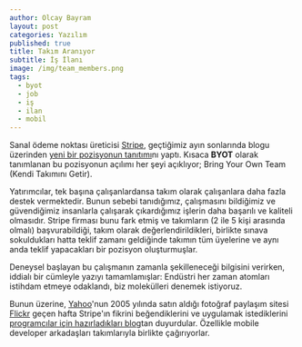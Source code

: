 ```yaml
---
author: Olcay Bayram
layout: post
categories: Yazılım
published: true
title: Takım Aranıyor
subtitle: İş İlanı
image: /img/team_members.png
tags: 
  - byot
  - job
  - iş
  - ilan
  - mobil
---
```

Sanal ödeme noktası üreticisi [Stripe](https://stripe.com/), geçtiğimiz ayın sonlarında blogu üzerinden [yeni bir pozisyonun tanıtımı](https://stripe.com/blog/bring-your-own-team)nı yaptı. Kısaca **BYOT** olarak tanımlanan bu pozisyonun açılımı her şeyi açıklıyor; Bring Your Own Team (Kendi Takımını Getir).

Yatırımcılar, tek başına çalışanlardansa takım olarak çalışanlara daha fazla destek vermektedir. Bunun sebebi tanıdığımız, çalışmasını bildiğimiz ve güvendiğimiz insanlarla çalışarak çıkardığımız işlerin daha başarılı ve kaliteli olmasıdır. Stripe firması bunu fark etmiş ve takımların (2 ile 5 kişi arasında olmalı) başvurabildiği, takım olarak değerlendirildikleri, birlikte sınava sokuldukları hatta teklif zamanı geldiğinde takımın tüm üyelerine ve aynı anda teklif yapacakları bir pozisyon oluşturmuşlar.

<!--more-->

Deneysel başlayan bu çalışmanın zamanla şekilleneceği bilgisini verirken, iddialı bir cümleyle yazıyı tamamlamışlar: Endüstri her zaman atomları istihdam etmeye odaklandı, biz molekülleri denemek istiyoruz.

Bunun üzerine, [Yahoo](https://www.yahoo.com/)'nun 2005 yılında satın aldığı fotoğraf paylaşım sitesi [Flickr](https://www.flickr.com/) geçen hafta Stripe'ın fikrini beğendiklerini ve uygulamak istediklerini [programcılar için hazırladıkları blog](http://code.flickr.net/2016/05/11/we-want-you-and-your-teammates/)tan duyurdular. Özellikle mobile developer arkadaşları takımlarıyla birlikte çağırıyorlar.